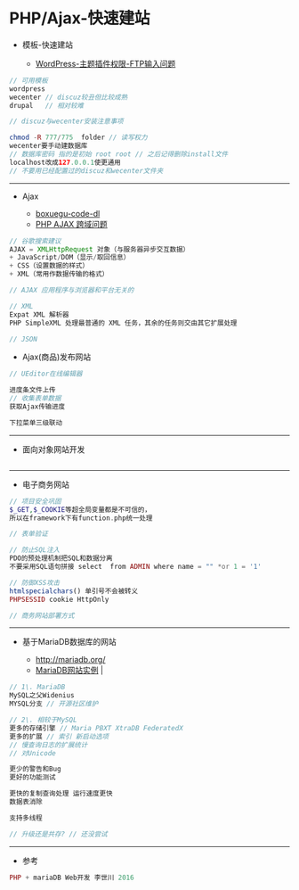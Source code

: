 # **PHP/Ajax-快速建站**

- 模板-快速建站

  - [WordPress-主题插件权限-FTP输入问题](http://jingyan.baidu.com/article/4f34706efc1237e387b56da4.html)

```php
// 可用模板
wordpress
wecenter // discuz较丑但比较成熟
drupal   // 相对较难

// discuz与wecenter安装注意事项

chmod -R 777/775  folder // 读写权力
wecenter要手动建数据库
// 数据库密码 指的是初始 root root // 之后记得删除install文件
localhost改成127.0.0.1使更通用
// 不要用已经配置过的discuz和wecenter文件夹
```

--------------------------------------------------------------------------------

- Ajax

  - [boxuegu-code-dl](http://book.boxuegu.com/php_ajax/)
  - [PHP AJAX 跨域问题](http://www.runoob.com/w3cnote/php-ajax-cross-border.html)

```javascript
// 谷歌搜索建议
AJAX = XMLHttpRequest 对象（与服务器异步交互数据）
+ JavaScript/DOM（显示/取回信息）
+ CSS（设置数据的样式）
+ XML（常用作数据传输的格式）

// AJAX 应用程序与浏览器和平台无关的

// XML
Expat XML 解析器
PHP SimpleXML 处理最普通的 XML 任务，其余的任务则交由其它扩展处理

// JSON
```

- Ajax(商品)发布网站

```php
// UEditor在线编辑器

进度条文件上传
// 收集表单数据
获取Ajax传输进度

下拉菜单三级联动
```

--------------------------------------------------------------------------------

- 面向对象网站开发

```
```

--------------------------------------------------------------------------------

- 电子商务网站

```php
// 项目安全巩固
$_GET,$_COOKIE等超全局变量都是不可信的，
所以在framework下有function.php统一处理

// 表单验证

// 防止SQL注入
PDO的预处理机制把SQL和数据分离
不要采用SQL语句拼接 select  from ADMIN where name = "" *or 1 = '1'

// 防御XSS攻击
htmlspecialchars() 单引号不会被转义
PHPSESSID cookie HttpOnly

// 商务网站部署方式
```

--------------------------------------------------------------------------------

- 基于MariaDB数据库的网站

  - <http://mariadb.org/>
  - [MariaDB网站实例](https://github.com/luo0412/hello-php/tree/master/book-code) |

```php
// 1\. MariaDB
MySQL之父Widenius
MYSQL分支 // 开源社区维护

// 2\. 相较于MySQL
更多的存储引擎 // Maria PBXT XtraDB FederatedX
更多的扩展 // 索引 新启动选项
// 慢查询日志的扩展统计
// 对Unicode

更少的警告和Bug
更好的功能测试

更快的复制查询处理 运行速度更快
数据表消除

支持多线程

// 升级还是共存? // 还没尝试
```

--------------------------------------------------------------------------------

- 参考

```php
PHP + mariaDB Web开发 李世川 2016
```
